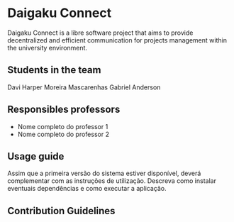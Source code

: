 # Daigaku Connect

Daigaku Connect is a libre software project that aims to provide decentralized and efficient communication for projects management within the university environment.

## Students in the team

Davi 
Harper Moreira Mascarenhas
Gabriel Anderson

## Responsibles professors

* Nome completo do professor 1
* Nome completo do professor 2

## Usage guide

Assim que a primeira versão do sistema estiver disponível, deverá complementar com as instruções de utilização. Descreva como instalar eventuais dependências e como executar a aplicação.

## Contribution Guidelines
